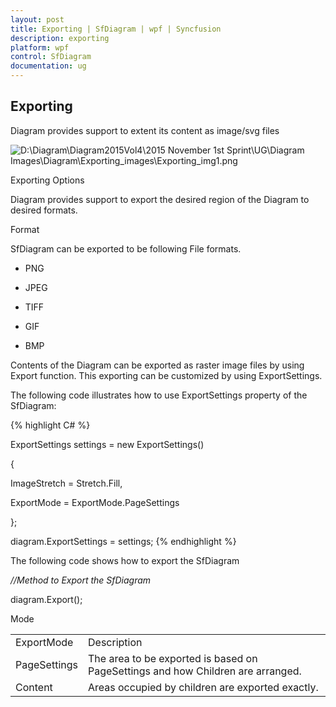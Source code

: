 ```yaml
---
layout: post
title: Exporting | SfDiagram | wpf | Syncfusion
description: exporting
platform: wpf
control: SfDiagram
documentation: ug
---
```


## Exporting

Diagram provides support to extent its content as image/svg files



![D:\Diagram\Diagram2015Vol4\2015 November 1st Sprint\UG\Diagram Images\Diagram\Exporting_images\Exporting_img1.png](Exporting_images\Exporting_img1.png)

Exporting Options

Diagram provides support to export the desired region of the Diagram to desired formats.

Format

SfDiagram can be exported to be following File formats.

* PNG

* JPEG

* TIFF

* GIF

* BMP

Contents of the Diagram can be exported as raster image files by using Export function. This exporting can be customized by using ExportSettings.

The following code illustrates how to use ExportSettings property of the SfDiagram:

{% highlight C# %}

ExportSettings settings = new ExportSettings()

{

  ImageStretch = Stretch.Fill,

  ExportMode = ExportMode.PageSettings

};

diagram.ExportSettings = settings;
{% endhighlight %}




The following code shows how to export the SfDiagram



_//Method to Export the SfDiagram_

diagram.Export();





Mode

<table>
<tr>
<td>
ExportMode</td><td>
Description</td></tr>
<tr>
<td>
PageSettings</td><td>
The area to be exported is based on PageSettings and how Children are arranged.</td></tr>
<tr>
<td>
Content</td><td>
Areas occupied by children are exported exactly.</td></tr>
</table>



